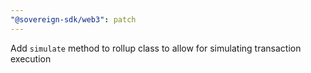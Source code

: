 ```yaml
---
"@sovereign-sdk/web3": patch
---
```


Add `simulate` method to rollup class to allow for simulating transaction execution
